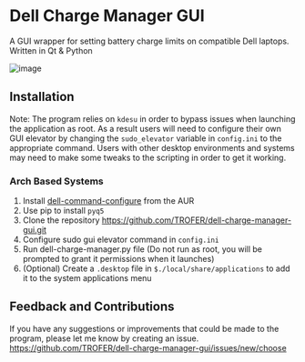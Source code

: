 # Dell Charge Manager GUI
A GUI wrapper for setting battery charge limits on compatible Dell laptops. Written in Qt &amp; Python

![image](https://user-images.githubusercontent.com/41393868/128606079-e94bd354-9594-4d0f-85e3-0e355a0e5c85.png)

## Installation
Note:
The program relies on `kdesu` in order to bypass issues when launching the application as root. As a result users will need to configure their own GUI elevator by changing the `sudo_elevator` variable in `config.ini` to the appropriate command. Users with other desktop environments and systems may need to make some tweaks to the scripting in order to get it working.

### Arch Based Systems
1. Install [dell-command-configure](https://aur.archlinux.org/packages/dell-command-configure/) from the AUR
2. Use pip to install `pyq5`
3. Clone the repository https://github.com/TROFER/dell-charge-manager-gui.git
4. Configure sudo gui elevator command in `config.ini`
5. Run dell-charge-manager.py file (Do not run as root, you will be prompted to grant it permissions when it launches)
6. (Optional) Create a `.desktop` file in `$./local/share/applications` to add it to the system applications menu

## Feedback and Contributions
If you have any suggestions or improvements that could be made to the program, please let me know by creating an issue.
https://github.com/TROFER/dell-charge-manager-gui/issues/new/choose
